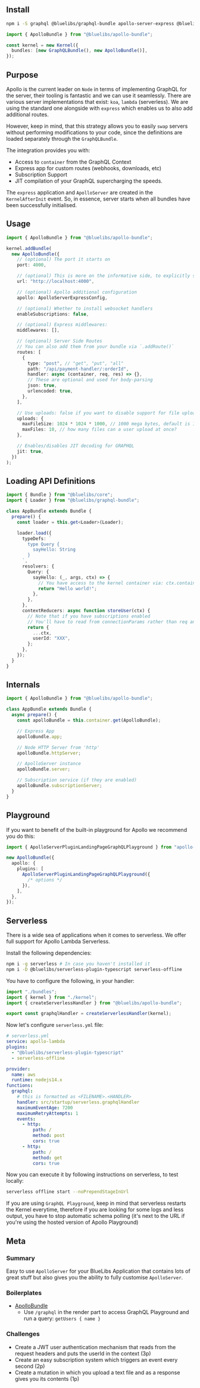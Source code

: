 ## Install

```bash
npm i -S graphql @bluelibs/graphql-bundle apollo-server-express @bluelibs/apollo-bundle
```

```ts
import { ApolloBundle } from "@bluelibs/apollo-bundle";

const kernel = new Kernel({
  bundles: [new GraphQLBundle(), new ApolloBundle()],
});
```

## Purpose

Apollo is the current leader on `Node` in terms of implementing GraphQL for the server, their tooling is fantastic and we can use it seamlessly. There are various server implementations that exist: `koa`, `lambda` (serverless). We are using the standard one alongside with `express` which enables us to also add additional routes.

However, keep in mind, that this strategy allows you to easily `swap` servers without performing modifications to your code, since the definitions are loaded separately through the `GraphQLBundle`.

The integration provides you with:

- Access to `container` from the GraphQL Context
- Express app for custom routes (webhooks, downloads, etc)
- Subscription Support
- JIT compilation of your GraphQL supercharging the speeds.

The `express` application and `ApolloServer` are created in the `KernelAfterInit` event. So, in essence, server starts when all bundles have been successfully initialised.

## Usage

```typescript
import { ApolloBundle } from "@bluelibs/apollo-bundle";

kernel.addBundle(
  new ApolloBundle({
    // (optional) The port it starts on
    port: 4000,

    // (optional) This is more on the informative side, to explicitly state the final endpoint of your app
    url: "http://localhost:4000",

    // (optional) Apollo additional configuration
    apollo: ApolloServerExpressConfig,

    // (optional) Whether to install websocket handlers
    enableSubscriptions: false,

    // (optional) Express middlewares:
    middlewares: [],

    // (optional) Server Side Routes
    // You can also add them from your bundle via `.addRoute()`
    routes: [
      {
        type: "post", // "get", "put", "all"
        path: "/api/payment-handler/:orderId",
        handler: async (container, req, res) => {},
        // These are optional and used for body-parsing
        json: true,
        urlencoded: true,
      },
    ],

    // Use uploads: false if you want to disable support for file uploading via graphql-upload
    uploads: {
      maxFileSize: 1024 * 1024 * 1000, // 1000 mega bytes, default is 10e9
      maxFiles: 10, // how many files can a user upload at once?
    },

    // Enables/disables JIT decoding for GRAPHQL
    jit: true,
  })
);
```

## Loading API Definitions

```typescript
import { Bundle } from "@bluelibs/core";
import { Loader } from "@bluelibs/graphql-bundle";

class AppBundle extends Bundle {
  prepare() {
    const loader = this.get<Loader>(Loader);

    loader.load({
      typeDefs: `
        type Query {
          sayHello: String
        }
      `,
      resolvers: {
        Query: {
          sayHello: (_, args, ctx) => {
            // You have access to the kernel container via: ctx.container
            return "Hello world!";
          },
        },
      },
      contextReducers: async function storeUser(ctx) {
        // Note that if you have subscriptions enabled
        // You'll have to read from connectionParams rather than req and manually identify whether its HTTP vs Subscription
        return {
          ...ctx,
          userId: "XXX",
        };
      },
    });
  }
}
```

## Internals

```ts
import { ApolloBundle } from "@bluelibs/apollo-bundle";

class AppBundle extends Bundle {
  async prepare() {
    const apolloBundle = this.container.get(ApolloBundle);

    // Express App
    apolloBundle.app;

    // Node HTTP Server from 'http'
    apolloBundle.httpServer;

    // ApolloServer instance
    apolloBundle.server;

    // Subscription service (if they are enabled)
    apolloBundle.subscriptionServer;
  }
}
```

## Playground

If you want to benefit of the built-in playground for Apollo we recommend you do this:

```ts
import { ApolloServerPluginLandingPageGraphQLPlayground } from "apollo-server-core";

new ApolloBundle({
  apollo: {
    plugins: [
      ApolloServerPluginLandingPageGraphQLPlayground({
        /* options */
      }),
    ],
  },
});
```

## Serverless

There is a wide sea of applications when it comes to serverless. We offer full support for Apollo Lambda Serverless.

Install the following dependencies:

```bash
npm i -g serverless # In case you haven't installed it
npm i -D @bluelibs/serverless-plugin-typescript serverless-offline
```

You have to configure the following, in your handler:

```ts title="src/startup/serverless.ts"
import "./bundles";
import { kernel } from "./kernel";
import { createServerlessHandler } from "@bluelibs/apollo-bundle";

export const graphqlHandler = createServerlessHandler(kernel);
```

Now let's configure `serverless.yml` file:

```yml
# serverless.yml
service: apollo-lambda
plugins:
  - "@bluelibs/serverless-plugin-typescript"
  - serverless-offline

provider:
  name: aws
  runtime: nodejs14.x
functions:
  graphql:
    # this is formatted as <FILENAME>.<HANDLER>
    handler: src/startup/serverless.graphqlHandler
    maximumEventAge: 7200
    maximumRetryAttempts: 1
    events:
      - http:
          path: /
          method: post
          cors: true
      - http:
          path: /
          method: get
          cors: true
```

Now you can execute it by following instructions on serverless, to test locally:

```bash
serverless offline start --noPrependStageInUrl
```

If you are using `GraphQL Playground`, keep in mind that serverless restarts the Kernel everytime, therefore if you are looking for some logs and less output, you have to stop automatic schema polling (it's next to the URL if you're using the hosted version of Apollo Playground)

## Meta

### Summary

Easy to use `ApolloServer` for your BlueLibs Application that contains lots of great stuff but also gives you the ability to fully customise `ApolloServer`.

### Boilerplates

- [ApolloBundle](https://stackblitz.com/edit/node-cbokfp?file=src%2Fapollo%2Findex.ts)
  - Use `/graphql` in the render part to access GraphQL Playground and run a query: `getUsers { name }`

### Challenges

- Create a JWT user authentication mechanism that reads from the request headers and puts the userId in the context (3p)
- Create an easy subscription system which triggers an event every second (2p)
- Create a mutation in which you upload a text file and as a response gives you its contents (1p)
